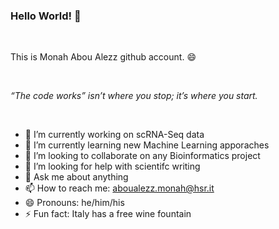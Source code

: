 ### Hello World! 👋

<br />

This is Monah Abou Alezz github account. :smile:

<br />

_“The code works” isn’t where you stop; it’s where you start._

<br />

- 🔭 I’m currently working on scRNA-Seq data
- 🌱 I’m currently learning new Machine Learning apporaches
- 👯 I’m looking to collaborate on any Bioinformatics project
- 🤔 I’m looking for help with scientifc writing
- 💬 Ask me about anything
- 📫 How to reach me: aboualezz.monah@hsr.it
- 😄 Pronouns: he/him/his
- ⚡ Fun fact: Italy has a free wine fountain

